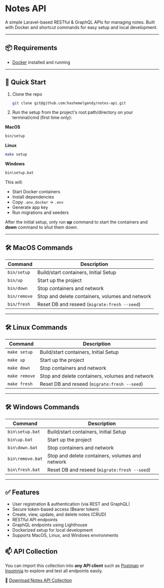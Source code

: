 # Notes API

A simple Laravel-based RESTful & GraphQL APIs for managing notes. Built with Docker and shortcut commands for easy setup and local development.

---

## 📦 Requirements
- [Docker](https://www.docker.com/) installed and running
---

## 🚀 Quick Start

1. Clone the repo
    ```bash
    git clone git@github.com:hashemelgendy/notes-api.git
    ```  
2. Run the setup from the project's root path/directory on your terminal/cmd (first time only):

**MacOS**
```bash
bin/setup
```

**Linux**
```bash
make setup
```

**Windows**
```bat
bin\setup.bat
```

This will:

- Start Docker containers
- Install dependencies
- Copy `.env.docker` → `.env`
- Generate app key
- Run migrations and seeders  

After the initial setup, only run **up** command to start the containers and **down** command to shut them down.

---

## 🛠 MacOS Commands

| Command      | Description                                     |
|--------------|-------------------------------------------------|
| `bin/setup`  | Build/start containers, Initial Setup           |
| `bin/up`     | Start up the project                            |
| `bin/down`   | Stop containers and network                     |
| `bin/remove` | Stop and delete containers, volumes and network |
| `bin/fresh`  | Reset DB and reseed (`migrate:fresh --seed`)    |

---

## 🛠 Linux Commands

| Command        | Description                                     |
|----------------|-------------------------------------------------|
| `make setup`   | Build/start containers, Initial Setup           |
| `make up`      | Start up the project                            |
| `make down`    | Stop containers and network                     |
| `make remove`  | Stop and delete containers, volumes and network |
| `make fresh`   | Reset DB and reseed (`migrate:fresh --seed`)    |

---

## 🛠 Windows Commands

| Command          | Description                                     |
|------------------|-------------------------------------------------|
| `bin\setup.bat`  | Build/start containers, Initial Setup           |
| `bin\up.bat`     | Start up the project                            |
| `bin\down.bat`   | Stop containers and network                     |
| `bin\remove.bat` | Stop and delete containers, volumes and network |
| `bin\fresh.bat`  | Reset DB and reseed (`migrate:fresh --seed`)    |

---

## ✅ Features

- User registration & authentication (via REST and GraphQL)
- Secure token-based access (Bearer token)
- Create, view, update, and delete notes (CRUD)
- RESTful API endpoints
- GraphQL endpoints using Lighthouse
- Dockerized setup for local development
- Supports MacOS, Linux, and Windows environments

## 📫 API Collection

You can import this collection into **any API client** such as [Postman](https://www.postman.com/) or [Insomnia](https://insomnia.rest/) to explore and test all endpoints easily.

🔗 [Download Notes API Collection](./docs/Notes-API.json)

